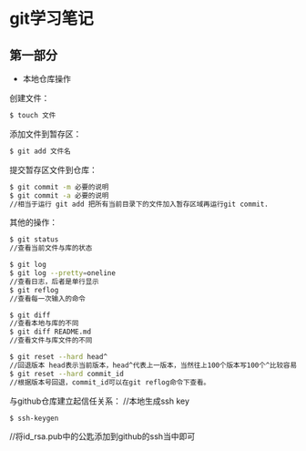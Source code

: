 git学习笔记
========
第一部分
--------

* 本地仓库操作		

创建文件：
```bash
$ touch 文件
```
添加文件到暂存区：
```bash
$ git add 文件名
```
提交暂存区文件到仓库：
```bash
$ git commit -m 必要的说明	
$ git commit -a 必要的说明	
//相当于运行 git add 把所有当前目录下的文件加入暂存区域再运行git commit.
```
其他的操作：
```bash
$ git status
//查看当前文件与库的状态

$ git log
$ git log --pretty=oneline 
//查看日志，后者是单行显示
$ git reflog 
//查看每一次输入的命令

$ git diff 
//查看本地与库的不同
$ git diff README.md
//查看文件与库文件的不同

$ git reset --hard head^ 
//回退版本 head表示当前版本，head^代表上一版本，当然往上100个版本写100个^比较容易数不过来，所以写成HEAD~100。
$ git reset --hard commit_id 
//根据版本号回退，commit_id可以在git reflog命令下查看。

```
与github仓库建立起信任关系：
//本地生成ssh key
```bash
$ ssh-keygen
```
//将id_rsa.pub中的公匙添加到github的ssh当中即可
